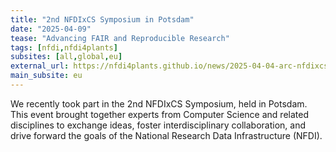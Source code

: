 ```yaml
---
title: "2nd NFDIxCS Symposium in Potsdam" 
date: "2025-04-09" 
tease: "Advancing FAIR and Reproducible Research"
tags: [nfdi,nfdi4plants]
subsites: [all,global,eu]
external_url: https://nfdi4plants.github.io/news/2025-04-04-arc-nfdixcs-potsdam/
main_subsite: eu
---
```


We recently took part in the 2nd NFDIxCS Symposium, held in Potsdam. This event brought together experts from Computer Science and related disciplines to exchange ideas, foster interdisciplinary collaboration, and drive forward the goals of the National Research Data Infrastructure (NFDI).
